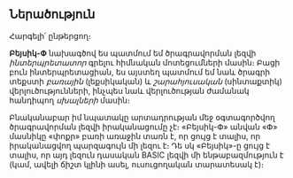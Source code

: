 ## Ներածություն

Հարգելի՛ ընթերցող։

__Բեյսիկ-Փ__ նախագծով ես պատմում եմ ծրագրավորման լեզվի _ինտերպրետատոր_ 
գրելու հիմնական մոտեցումների մասին։ Բացի բուն ինտերպրետացիան, ես այստեղ 
պատմում եմ նաև ծրագրի տեքստի _բառային_ (լեքսիկական) և _շարահյուսական_ 
(սինտաքտիկ) վերլուծությունների, ինչպես նաև վերլուծության ժամանակ հանդիպող 
_սխալների_ մասին։

Բնականաբար իմ նպատակը արտադրության մեջ օգտագործվող ծրագրավորման լեզվի 
իրականացումը չէ։ «Բեյսիկ-Փ» անվան «Փ» մասնիկը «փոքր» բառի առաջին տառն 
է, որ ցույց է տալիս, որ իրականացվող պարզագույն մի լեզու է։ Դե սկ «Բեյսիկ»-ը
ցույց է տալիս, որ այդ լեզուն դասական BASIC լեզվի մի ենթաբազմություն է (կամ,
ավելի ճիշտ կլինի ասել, ուսուցողական տարատեսակ է)։

